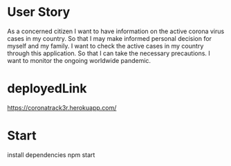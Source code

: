 # User Story 

As a concerned citizen I want to have information on the active corona virus cases in my country. So that I may make informed personal decision for myself and my family. I want to check the active cases in my country through this application. So that I can take the necessary precautions. I want to monitor the ongoing worldwide pandemic.

# deployedLink
https://coronatrack3r.herokuapp.com/

# Start
install dependencies 
npm start



